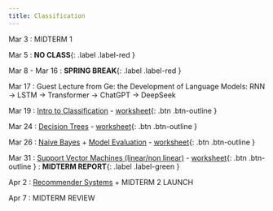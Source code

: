 ```yaml
---
title: Classification
---
```


Mar 3 
: MIDTERM 1

Mar 5
: **NO CLASS**{: .label .label-red } 

Mar 8 - Mar 16
: **SPRING BREAK**{: .label .label-red } 

Mar 17
: Guest Lecture from Ge: the Development of Language Models: RNN -> LSTM -> Transformer -> ChatGPT -> DeepSeek

Mar 19
: [Intro to Classification](https://github.com/gallettilance/CS506-Spring2025/raw/main/lecture_11/11_Classification_KNN.pdf) - [worksheet](https://github.com/gallettilance/CS506-Spring2025/blob/main/lecture_11/worksheet_11.ipynb){: .btn .btn-outline }

Mar 24 
: [Decision Trees](https://github.com/gallettilance/CS506-Spring2025/raw/main/lecture_12/12_Decision_Trees.pdf) - [worksheet](https://github.com/gallettilance/CS506-Spring2025/blob/main/lecture_12/worksheet_12.ipynb){: .btn .btn-outline }

Mar 26
: [Naive Bayes](https://github.com/gallettilance/CS506-Spring2025/raw/main/lecture_13/13_Naive_Bayes.pdf) + [Model Evaluation](https://github.com/gallettilance/CS506-Spring2025/raw/main/lecture_13/13_Model_Evaluation_and_Ensemble_Methods.pdf) - [worksheet](https://github.com/gallettilance/CS506-Spring2025/blob/main/lecture_13/worksheet_13.ipynb){: .btn .btn-outline }

Mar 31
: [Support Vector Machines (linear/non linear)](https://github.com/gallettilance/CS506-Spring2025/raw/main/lecture_14/14_Support_Vector_Machines.pdf) - [worksheet](https://github.com/gallettilance/CS506-Spring2025/blob/main/lecture_14/worksheet_14.ipynb){: .btn .btn-outline }
 : **MIDTERM REPORT**{: .label .label-green }
 
Apr 2
: [Recommender Systems]() + MIDTERM 2 LAUNCH

Apr 7
: MIDTERM REVIEW
